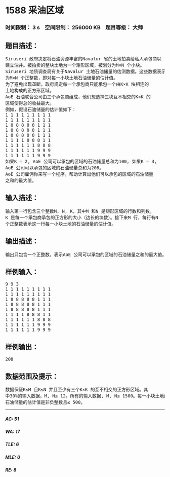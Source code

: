 # 1588 采油区域   
### 时间限制： 3 s&nbsp;&nbsp;&nbsp;&nbsp;空间限制： 256000 KB&nbsp;&nbsp;&nbsp;&nbsp;题目等级： 大师  
## 题目描述：  

<pre>
Siruseri 政府决定将石油资源丰富的Navalur 省的土地拍卖给私人承包商以  
建立油井。被拍卖的整块土地为一个矩形区域，被划分为M×N 个小块。  
Siruseri 地质调查局有关于Navalur 土地石油储量的估测数据。这些数据表示  
为M×N 个正整数，即对每一小块土地石油储量的估计值。  
为了避免出现垄断，政府规定每一个承包商只能承包一个由K×K 块相连的  
土地构成的正方形区域。  
AoE 石油联合公司由三个承包商组成，他们想选择三块互不相交的K×K 的  
区域使得总的收益最大。  
例如，假设石油储量的估计值如下：  
1 1 1 1 1 1 1 1 1  
1 1 1 1 1 1 1 1 1  
1 8 8 8 8 8 1 1 1  
1 8 8 8 8 8 1 1 1  
1 8 8 8 8 8 1 1 1  
1 1 1 1 8 8 8 1 1  
1 1 1 1 1 1 8 8 8  
1 1 1 1 1 1 9 9 9  
1 1 1 1 1 1 9 9 9  
如果K = 2, AoE 公司可以承包的区域的石油储量总和为100, 如果K = 3,  
AoE 公司可以承包的区域的石油储量总和为208。  
AoE 公司雇佣你来写一个程序，帮助计算出他们可以承包的区域的石油储量  
之和的最大值。
</pre>
  
  
## 输入描述：  

<pre>
输入第一行包含三个整数M, N, K，其中M 和N 是矩形区域的行数和列数，  
K 是每一个承包商承包的正方形的大小（边长的块数）。接下来M 行，每行有N  
个正整数表示这一行每一小块土地的石油储量的估计值。
</pre>
  
  
## 输出描述：  

<pre>
输出只包含一个正整数，表示AoE 公司可以承包的区域的石油储量之和的最大值。
</pre>
  
  
## 样例输入：  

<pre>
9 9 3  
1 1 1 1 1 1 1 1 1  
1 1 1 1 1 1 1 1 1  
1 8 8 8 8 8 1 1 1  
1 8 8 8 8 8 1 1 1  
1 8 8 8 8 8 1 1 1  
1 1 1 1 8 8 8 1 1  
1 1 1 1 1 1 8 8 8  
1 1 1 1 1 1 9 9 9  
1 1 1 1 1 1 9 9 9
</pre>
  
  
## 样例输出：  

<pre>
208
</pre>
  
  
## 数据范围及提示：  

<pre>
数据保证K≤M 且K≤N 并且至少有三个K×K 的互不相交的正方形区域。其  
中30%的输入数据，M, N≤ 12。所有的输入数据, M, N≤ 1500。每一小块土地的  
石油储量的估计值是非负整数且≤ 500。
</pre>
  
  
***  

##### AC: 51  
##### WA: 17  
##### TLE: 6  
##### MLE: 0  
##### RE: 8  
